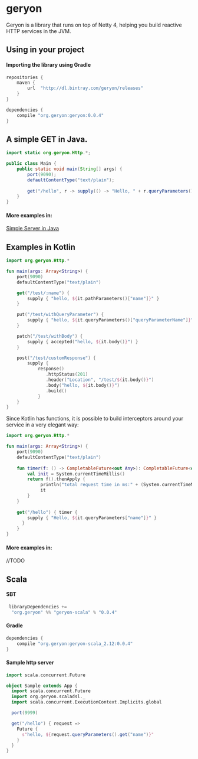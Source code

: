 # geryon
Geryon is a library that runs on top of Netty 4, helping you build reactive HTTP services in the JVM.

## Using in your project

#### Importing the library using Gradle
```groovy
repositories {
    maven {
        url  "http://dl.bintray.com/geryon/releases"
    }
}

dependencies {
    compile "org.geryon:geryon:0.0.4"
}
```

## A simple GET in Java.


```java
import static org.geryon.Http.*;

public class Main {
    public static void main(String[] args) {
        port(9090);
        defaultContentType("text/plain");
        
        get("/hello", r -> supply(() -> "Hello, " + r.queryParameters().get("name")));
    }
}
```

#### More examples in:

[Simple Server in Java](https://github.com/gabfssilva/geryon/tree/master/examples/src/main/java/org/geryon/examples/SimpleServer.java)

## Examples in Kotlin

```kotlin
import org.geryon.Http.*

fun main(args: Array<String>) {
    port(9090)
    defaultContentType("text/plain")

    get("/test/:name") {
        supply { "hello, ${it.pathParameters()["name"]}" }
    }

    put("/test/withQueryParameter") {
        supply { "hello, ${it.queryParameters()["queryParameterName"]}" }
    }

    patch("/test/withBody") {
        supply { accepted("hello, ${it.body()}") }
    }

    post("/test/customResponse") {
        supply {
            response()
               .httpStatus(201)
               .header("Location", "/test/${it.body()}")
               .body("hello, ${it.body()}")
               .build()
            }
    }
}
```

Since Kotlin has functions, it is possible to build interceptors around your service in a very elegant way:

```kotlin
import org.geryon.Http.*

fun main(args: Array<String>) {
    port(9090)
    defaultContentType("text/plain")
    
    fun timer(f: () -> CompletableFuture<out Any>): CompletableFuture<out Any> {
        val init = System.currentTimeMillis()
        return f().thenApply {
             println("total request time in ms:" + (System.currentTimeMillis() - init))
             it
        }
    }
    
    get("/hello") { timer {
        supply { "Hello, ${it.queryParameters["name"]}" }
      }
    }
}
```

#### More examples in:
//TODO

## Scala


#### SBT

```scala
 libraryDependencies +=
  "org.geryon" %% "geryon-scala" % "0.0.4"
```

#### Gradle

```groovy
dependencies {
    compile "org.geryon:geryon-scala_2.12:0.0.4"
}
```

#### Sample http server

```scala
import scala.concurrent.Future

object Sample extends App {
  import scala.concurrent.Future
  import org.geryon.scaladsl._
  import scala.concurrent.ExecutionContext.Implicits.global

  port(9999)

  get("/hello") { request =>
    Future {
      s"hello, ${request.queryParameters().get("name")}"
    }
  }
}
```

